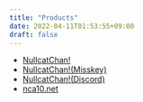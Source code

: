 ```yaml
---
title: "Products"
date: 2022-04-11T01:53:55+09:00
draft: false
---
```


- [NullcatChan!](/chan/)
- [NullcatChan!(Misskey)](/chan/misskey)
- [NullcatChan!(Discord)](/chan/discord/)
- [nca10.net](/nca10.net/)
